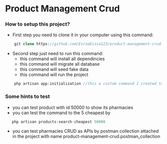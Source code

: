 
# Product Management Crud

### How to setup this project?
* First step you need to clone it in your computer using this command:
```php
    git clone https://github.com/EsraaEissa123/product-management-crud.git
```

* Second step just need to run this command:
    * this command will install all dependincies
    * this command will migrate all database
    * this command will seed fake data 
    * this command will run the project
```php
    php artisan app:initialization //this a custom command I created to run project in one command
```
### Some hints to test
* you can test product with id 50000 to show its pharmacies
* you can test the command to the 5 cheapest by 

```php
   php artisan products:search-cheapest 50000
```
* you can test pharmacies CRUD as APIs by postman collection attached in the project with name
product-management-crud.postman_collection


